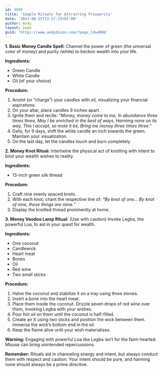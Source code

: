 ```yaml
---
id: 4086
title: 'Simple Rituals for Attracting Prosperity'
date: '2023-08-25T23:57:25+01:00'
author: Andy
layout: page
guid: 'https://www.andydixon.com/?page_id=4086'
---
```


**1. Basic Money Candle Spell:** Channel the power of green (the universal color of money) and purity (white) to beckon wealth into your life.

**Ingredients:**

- Green Candle
- White Candle
- Oil (of your choice)

**Procedure:**

1. Anoint (or “charge”) your candles with oil, visualizing your financial aspirations.
2. On your altar, place candles 9 inches apart.
3. Ignite them and recite: *“Money, money come to me,* *In abundance three times three,* *May I be enriched in the best of ways,* *Harming none on its way,* *This I accept, so mote it be,* *Bring me money three times three.”*
4. Daily, for 9 days, shift the white candle an inch towards the green. Maintain your visualization.
5. On the last day, let the candles touch and burn completely.

**2. Money Knot Ritual:** Intertwine the physical act of knotting with intent to bind your wealth wishes to reality.

**Ingredients:**

- 13-inch green silk thread

**Procedure:**

1. Craft nine evenly spaced knots.
2. With each knot, chant the respective line of: *“By knot of one… By knot of nine, these things are mine.”*
3. Display the knotted thread prominently at home.

**3. Money Voodoo Lamp Ritual:** (Use with caution) Invoke Legba, the powerful Loa, to aid in your quest for wealth.

**Ingredients:**

- One coconut
- Candlewick
- Heart meat
- Bones
- Oil
- Red wine
- Two small sticks

**Procedure:**

1. Halve the coconut and stabilize it on a tray using three stones.
2. Insert a bone into the heart meat.
3. Place them inside the coconut. Drizzle seven drops of red wine over them, invoking Legba with your wishes.
4. Pour hot oil on them until the coconut is half-filled.
5. Create an X using two sticks and position the wick between them. Immerse the wick’s bottom end in the oil.
6. Keep the flame alive until your wish materializes.

**Warning:** Engaging with powerful Loa like Legba isn’t for the faint-hearted. Misuse can bring unintended repercussions.

**Remember:** Rituals aid in channeling energy and intent, but always conduct them with respect and caution. Your intent should be pure, and harming none should always be a prime directive.